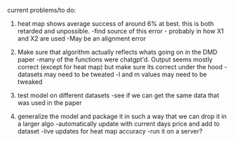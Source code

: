 current problems/to do:

1) heat map shows average success of around 6% at best. this is both retarded and unpossible.
   -find source of this error - probably in how X1 and X2 are used
   -May be an alignment error
   
2) Make sure that algorithm actually reflects whats going on in the DMD paper
   -many of the functions were chatgpt'd. Output seems mostly correct (except for heat map) but make sure its correct under the hood
   -datasets may need to be tweated
   -l and m values may need to be tweaked

3) test model on different datasets
   -see if we can get the same data that was used in the paper

4) generalize the model and package it in such a way that we can drop it in a larger algo
   -automatically update with current days price and add to dataset
   -live updates for heat map accuracy
   -run it on a server?
   
